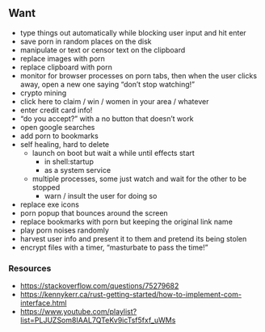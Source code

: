 ## Want

- type things out automatically while blocking user input and hit enter
- save porn in random places on the disk
- manipulate or text or censor text on the clipboard
- replace images with porn
- replace clipboard with porn
- monitor for browser processes on porn tabs, then when the user clicks away, open a new one saying “don’t stop watching!”
- crypto mining
- click here to claim / win / women in your area / whatever
- enter credit card info!
- “do you accept?” with a no button that doesn’t work
- open google searches
- add porn to bookmarks
- self healing, hard to delete
	- launch on boot but wait a while until effects start
		- in shell:startup
		- as a system service
	- multiple processes, some just watch and wait for the other to be stopped
		- warn / insult the user for doing so
- replace exe icons
- porn popup that bounces around the screen
- replace bookmarks with porn but keeping the original link name
- play porn noises randomly
- harvest user info and present it to them and pretend its being stolen
- encrypt files with a timer, “masturbate to pass the time!”


### Resources

- https://stackoverflow.com/questions/75279682
- https://kennykerr.ca/rust-getting-started/how-to-implement-com-interface.html
- https://www.youtube.com/playlist?list=PLJUZSom8IAAL7QTeKv9icTsf5fxf_uWMs